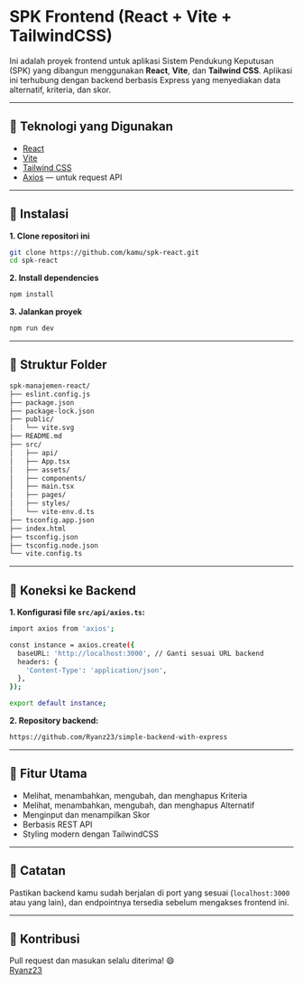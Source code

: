 # SPK Frontend (React + Vite + TailwindCSS)

Ini adalah proyek frontend untuk aplikasi Sistem Pendukung Keputusan (SPK) yang dibangun menggunakan **React**, **Vite**, dan **Tailwind CSS**. Aplikasi ini terhubung dengan backend berbasis Express yang menyediakan data alternatif, kriteria, dan skor.

---

## 🔧 Teknologi yang Digunakan

- [React](https://reactjs.org/)
- [Vite](https://vitejs.dev/)
- [Tailwind CSS](https://tailwindcss.com/)
- [Axios](https://axios-http.com/) — untuk request API

---

## 🚀 Instalasi

**1. Clone repositori ini**

```bash
git clone https://github.com/kamu/spk-react.git
cd spk-react
```

**2. Install dependencies**

```bash
npm install
```

**3. Jalankan proyek**
```bash
npm run dev
```

---

## 🧪 Struktur Folder

```bash
spk-manajemen-react/
├── eslint.config.js
├── package.json
├── package-lock.json
├── public/
│   └── vite.svg
├── README.md
├── src/
│   ├── api/
│   ├── App.tsx
│   ├── assets/
│   ├── components/
│   ├── main.tsx
│   ├── pages/
│   ├── styles/
│   └── vite-env.d.ts
├── tsconfig.app.json
├── index.html
├── tsconfig.json
├── tsconfig.node.json
└── vite.config.ts
```

---

## 🔗 Koneksi ke Backend

**1. Konfigurasi file `src/api/axios.ts`:**

```bash
import axios from 'axios';

const instance = axios.create({
  baseURL: 'http://localhost:3000', // Ganti sesuai URL backend
  headers: {
    'Content-Type': 'application/json',
  },
});

export default instance;
```

**2. Repository backend:**

```bash
https://github.com/Ryanz23/simple-backend-with-express
```

---

## 📄 Fitur Utama

- Melihat, menambahkan, mengubah, dan menghapus Kriteria
- Melihat, menambahkan, mengubah, dan menghapus Alternatif
- Menginput dan menampilkan Skor
- Berbasis REST API
- Styling modern dengan TailwindCSS

---

## 📍 Catatan

Pastikan backend kamu sudah berjalan di port yang sesuai (`localhost:3000` atau yang lain), dan endpointnya tersedia sebelum mengakses frontend ini.

---

## 🙌 Kontribusi

Pull request dan masukan selalu diterima! 😄  
[Ryanz23](https://github.com/Ryanz23)